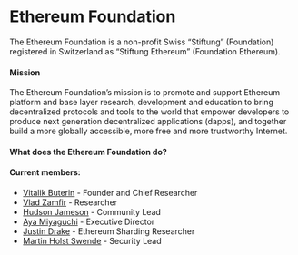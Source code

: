 # Ethereum Foundation

The Ethereum Foundation is a non-profit Swiss “Stiftung” (Foundation) registered in Switzerland as “Stiftung Ethereum” (Foundation Ethereum). 

#### Mission

The Ethereum Foundation’s mission is to promote and support Ethereum platform and base layer research, development and education to bring decentralized protocols and tools to the world that empower developers to produce next generation decentralized applications (dapps), and together build a more globally accessible, more free and more trustworthy Internet.

#### What does the Ethereum Foundation do?

#### Current members:
* [Vitalik Buterin](https://twitter.com/VitalikButerin) - Founder and Chief Researcher
* [Vlad Zamfir](https://twitter.com/VladZamfir) - Researcher
* [Hudson Jameson](https://twitter.com/hudsonjameson) - Community Lead
* [Aya Miyaguchi](https://twitter.com/mi_ayako) - Executive Director
* [Justin Drake](https://twitter.com/drakefjustin) - Ethereum Sharding Researcher
* [Martin Holst Swende](https://github.com/holiman) - Security Lead
